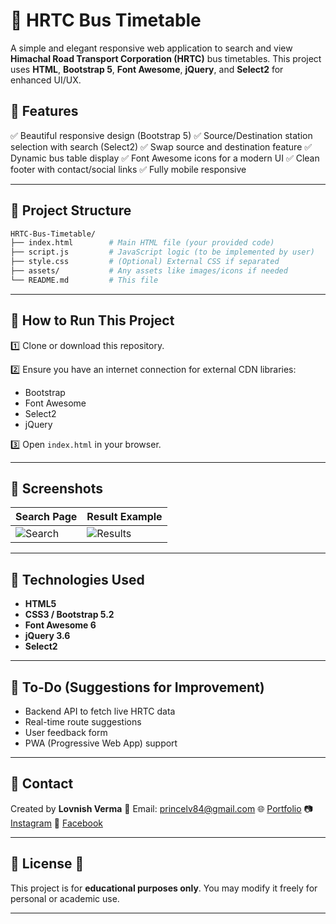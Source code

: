 # 🚌 HRTC Bus Timetable

A simple and elegant responsive web application to search and view **Himachal Road Transport Corporation (HRTC)** bus timetables.
This project uses **HTML**, **Bootstrap 5**, **Font Awesome**, **jQuery**, and **Select2** for enhanced UI/UX.

## 🚩 Features

✅ Beautiful responsive design (Bootstrap 5)
✅ Source/Destination station selection with search (Select2)
✅ Swap source and destination feature
✅ Dynamic bus table display
✅ Font Awesome icons for a modern UI
✅ Clean footer with contact/social links
✅ Fully mobile responsive

---

## 📂 Project Structure

```bash
HRTC-Bus-Timetable/
├── index.html        # Main HTML file (your provided code)
├── script.js         # JavaScript logic (to be implemented by user)
├── style.css         # (Optional) External CSS if separated
├── assets/           # Any assets like images/icons if needed
└── README.md         # This file
```

---

## 🚀 How to Run This Project

1️⃣ Clone or download this repository.

2️⃣ Ensure you have an internet connection for external CDN libraries:

* Bootstrap
* Font Awesome
* Select2
* jQuery

3️⃣ Open `index.html` in your browser.

---

## 📸 Screenshots



| Search Page                                                     | Result Example                                                     |
| --------------------------------------------------------------- | ------------------------------------------------------------------ |
| ![Search](https://github.com/user-attachments/assets/41654e2a-4735-4c26-a10d-ee31ae718e9f) | ![Results](https://github.com/user-attachments/assets/3b6e67aa-0049-4cab-a39b-930db4ff0073) |

---

## 🔧 Technologies Used

* **HTML5**
* **CSS3 / Bootstrap 5.2**
* **Font Awesome 6**
* **jQuery 3.6**
* **Select2**

---

## 🔨 To-Do (Suggestions for Improvement)

* Backend API to fetch live HRTC data
* Real-time route suggestions
* User feedback form
* PWA (Progressive Web App) support

---

## 🙋 Contact

Created by **Lovnish Verma**
📧 Email: [princelv84@gmail.com](mailto:princelv84@gmail.com)
🌐 [Portfolio](https://lovnishverma.github.io/)
📷 [Instagram](https://www.instagram.com/lovnishofficial)
📘 [Facebook](https://www.facebook.com/lovnishofficial)

---

## 📄 License 🦄

This project is for **educational purposes only**.
You may modify it freely for personal or academic use.

---

